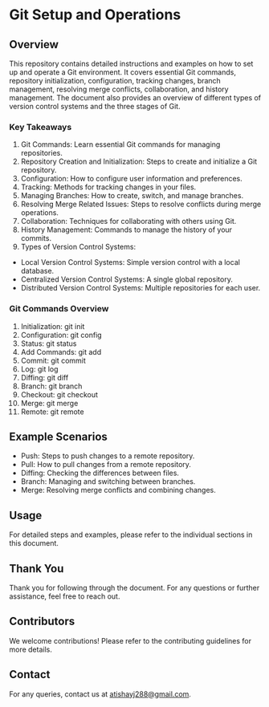 # Git Setup and Operations
## Overview
This repository contains detailed instructions and examples on how to set up and operate a Git environment. It covers essential Git commands, repository initialization, configuration, tracking changes, branch management, resolving merge conflicts, collaboration, and history management. The document also provides an overview of different types of version control systems and the three stages of Git.

### Key Takeaways
1. Git Commands: Learn essential Git commands for managing repositories.
2. Repository Creation and Initialization: Steps to create and initialize a Git repository.
3. Configuration: How to configure user information and preferences.
4. Tracking: Methods for tracking changes in your files.
5. Managing Branches: How to create, switch, and manage branches.
6. Resolving Merge Related Issues: Steps to resolve conflicts during merge operations.
7. Collaboration: Techniques for collaborating with others using Git.
8. History Management: Commands to manage the history of your commits.
9. Types of Version Control Systems:
- Local Version Control Systems: Simple version control with a local database.
- Centralized Version Control Systems: A single global repository.
- Distributed Version Control Systems: Multiple repositories for each user.
### Git Commands Overview
1. Initialization: git init
2. Configuration: git config
3. Status: git status
4. Add Commands: git add
5. Commit: git commit
6. Log: git log
7. Diffing: git diff
8. Branch: git branch
9. Checkout: git checkout
10. Merge: git merge
11. Remote: git remote
## Example Scenarios
- Push: Steps to push changes to a remote repository.
- Pull: How to pull changes from a remote repository.
- Diffing: Checking the differences between files.
- Branch: Managing and switching between branches.
- Merge: Resolving merge conflicts and combining changes.
## Usage
For detailed steps and examples, please refer to the individual sections in this document.

## Thank You
Thank you for following through the document. For any questions or further assistance, feel free to reach out.


## Contributors
We welcome contributions! Please refer to the contributing guidelines for more details.

## Contact
For any queries, contact us at atishayj288@gmail.com.

